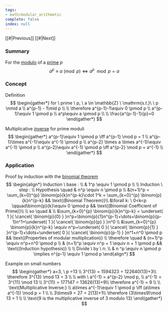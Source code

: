 ```yaml
---
tags:
- math/modular_arithmetic
complete: false
index: null
---
```

[[#|Previous]]   [[#|Next]]
### Summary
For the [modulo](/labyrinth/notes/math/others/modulo) of a [prime](/labyrinth/notes/math/others/prime_numbers) $p$
$$
a^p\equiv a \pmod p \iff a^p \mod p = a
$$
### Concept
Definition
$$
\begin{gather*}
for \ prime \ p, \ a \in \mathbb{Z} \ \mathrm{s.t.}\  \ p \nmid a \\
a^{p-1} - 1\mid p \\
\\
\therefore a^{p-1}-1\equiv 0 \pmod p \\
a^{p-1}\equiv 1 \pmod p \\
a^p\equiv a \pmod p \\
\\
\frac{a^{p-1}-1}{p}=0
\end{gather*}
$$

Multiplicative [inverse](/labyrinth/notes/math/others/modulo#^186d73) for prime moduli
$$
\begin{gather*}
a^{p-1}\equiv 1 \pmod p \iff a^{p-1} \mod p = 1 \\
a^{p-1}\times a^{-1}\equiv a^{-1} \pmod p \\
a^{p-2} \times a \times a^{-1}\equiv a^{-1} \pmod p \\
a^{p-2}\equiv a^{-1} \pmod p \iff a^{p-2} \mod p = a^{-1} \\
\end{gather*}
$$
### Application
Proof by induction with the [binomial theorem](/labyrinth/notes/math/ma1301/binomial_theorem)
$$
\begin{align*}
Induction \ base : \\
& 1^p \equiv 1 \pmod p \\
\\
Induction \ step : \\
Hypothesis \quad & n^p \equiv n \pmod p \\
&(n+1)^p = \sum_{k=0}^{p} \binom{p}{k}n^{p-k}\cdot 1^k = \sum_{k=0}^{p} \binom{p}{k}n^{p-k} && \text{(Binomial Theorem)}\\
&\forall k: \ 0<k<p \qquad\binom{p}{k}\equiv 0 \pmod p && \text{(Binomial Coefficient of Prime)}\\
\\
so \quad & \\
&\sum_{k=0}^{p} \binom{p}{k}n^{p-k} = \underset{ 1 }{ \cancel{ \binom{p}{0} } }n^p+\binom{p}{1}n^{p-1}+\dots+\binom{p}{p-1}n^1+\underset{ 1 }{ \cancel{ \binom{p}{p} } }n^0 \\
&\sum_{k=0}^{p} \binom{p}{k}n^{p-k} \equiv n^p+\underset{ 0 }{ \cancel{ \binom{p}{1} } }n^{p-1}+\dots+\underset{ 0 }{ \cancel{ \binom{p}{p-1} } }n^1+n^0 \pmod p && \text{(Properties of modular multiplication)} \\
\therefore \quad & (n+1)^p \equiv n^p+n^0 \pmod p \\
& (n+1)^p \equiv n^p + 1 \equiv n + 1 \pmod p && \text{(Induction hypothesis)} \\
\\
Divide \ by \ n: \\
& n ^p \equiv n \pmod p \implies n^{p-1} \equiv 1 \pmod p
\end{align*}
$$

Example on small numbers
$$
\begin{gather*}
a=3, \ p =13 \\
3^{13} = 1594323 = 122640(13)+3\\
\therefore 3^{13} \mod 13 = 3 \\
\\
with \ a^{-1} = a^{p-2} \mod p, \\
a^{-1} = 3^{11} \mod 13 \\
3^{11} = 177147 = 13626(13)+9\\
\therefore a^{-1} = 9 \\
\\
\text{Multiplicative Inverse:} \\
a\times a^{-1}\equiv 1 \pmod p \iff (a\times a^{-1}) \mod p = 1 \\
\\
3\times9 = 27 = 2(13)+1\\
\therefore (3\times9)\mod 13 = 1 \\
\\
\text{9 is the multiplicative inverse of 3 modulo 13}
\end{gather*}
$$

